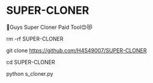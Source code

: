 # SUPER-CLONER
🤩Guys Super Cloner Paid Tool😊😻

rm -rf SUPER-CLONER

git clone https://github.com/H4S49007/SUPER-CLONER

cd SUPER-CLONER

python s_cloner.py


